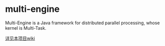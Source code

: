 # multi-engine
Multi-Engine is a Java framework for distributed parallel processing, whose kernel is Multi-Task. 

[详见本项目wiki](https://github.com/wangchongjie/multi-engine/wiki)
